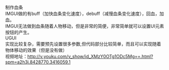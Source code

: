 制作血条<br>
IMGUI做的有buff（加快血条变化速度），debuff（减慢血条变化速度），回血，加血。<br>
IMGUI无法做到血条随着人物移动，但是非常的简便，非常简单就可以设置UI元素按钮的产生。<br>
UGUI<br>
实现比较复杂，需要预先设置很多参数,但代码部分比较简单，而且可以实现随着物体移动的效果（但是没有做）<br>
视频地址：http://v.youku.com/v_show/id_XMzY0OTg1ODc5Mg==.html?spm=a2h3j.8428770.3416059.1
